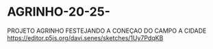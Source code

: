 # AGRINHO-20-25-
PROJETO AGRINHO FESTEJANDO A CONEÇAO DO CAMPO A CIDADE 
https://editor.p5js.org/davi.senes/sketches/1Uy7PdqKB
